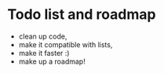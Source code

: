 Todo list and roadmap
===================================

 * clean up code,
 * make it compatible with lists, 
 * make it faster :)
 * make up a roadmap!